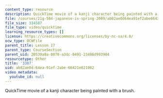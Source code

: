 ```yaml
---
content_type: resource
description: QuickTime movie of a kanji character being painted with a brush.
file: /courses/21g-504-japanese-iv-spring-2009/ab82ae0d64ea91ef2abe66421e021062_3387.mov
file_size: 334587
file_type: video/quicktime
learning_resource_types: []
license: https://creativecommons.org/licenses/by-nc-sa/4.0/
ocw_type: OCWFile
parent_title: Lesson 17
parent_type: CourseSection
parent_uid: 20539a8a-0070-a3dc-0491-23486d993904
resourcetype: Other
title: '3387'
uid: ab82ae0d-64ea-91ef-2abe-66421e021062
video_metadata:
  youtube_id: null
---
```

QuickTime movie of a kanji character being painted with a brush.